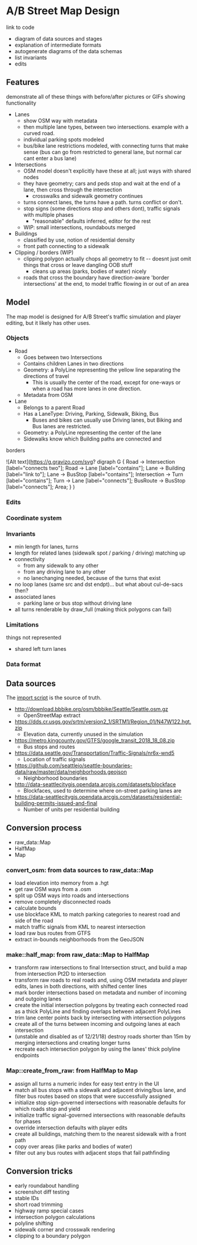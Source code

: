 # A/B Street Map Design

link to code

- diagram of data sources and stages
- explanation of intermediate formats
- autogenerate diagrams of the data schemas
- list invariants
- edits

## Features

demonstrate all of these things with before/after pictures or GIFs showing functionality

- Lanes
  - show OSM way with metadata
  - then multiple lane types, between two intersections. example with a curved road.
  - individual parking spots modeled
  - bus/bike lane restrictions modeled, with connecting turns that make sense (bus can go from restricted to general lane, but normal car cant enter a bus lane)
- Intersections
  - OSM model doesn't explicitly have these at all; just ways with shared nodes
  - they have geometry; cars and peds stop and wait at the end of a lane, then cross through the intersection
    - crosswalks and sidewalk geometry continues
  - turns connect lanes, the turns have a path. turns conflict or don't.
  - stop signs (some directions stop and others dont), traffic signals with multiple phases
    - "reasonable" defaults inferred, editor for the rest
  - WIP: small intersections, roundabouts merged
- Buildings
  - classified by use, notion of residential density
  - front path connecting to a sidewalk
- Clipping / borders (WIP)
  - clipping polygon actually chops all geometry to fit -- doesnt just omit things that cross or leave dangling OOB stuff
    - cleans up areas (parks, bodies of water) nicely
  - roads that cross the boundary have direction-aware 'border intersections' at the end, to model traffic flowing in or out of an area

## Model

The map model is designed for A/B Street's traffic simulation and player
editing, but it likely has other uses.

### Objects

- Road
  - Goes between two Intersections
  - Contains children Lanes in two directions
  - Geometry: a PolyLine representing the yellow line separating the directions
    of travel
    - This is usually the center of the road, except for one-ways or when a road
      has more lanes in one direction.
  - Metadata from OSM
- Lane
  - Belongs to a parent Road
  - Has a LaneType: Driving, Parking, Sidewalk, Biking, Bus
    - Buses and bikes can usually use Driving lanes, but Biking and Bus lanes
      are restricted.
  - Geometry: a PolyLine representing the center of the lane
  - Sidewalks know which Building paths are connected and

borders

<!--
![Alt text](https://g.gravizo.com/svg?
  digraph G {
    Road -> Intersection [label="connects two"];
    Road -> Lane [label="contains"];
    Lane -> Building [label="link to"];
    Lane -> BusStop [label="contains"];
    Intersection -> Turn [label="contains"];
    Turn -> Lane [label="connects"];
    BusRoute -> BusStop [label="connects"];
    Area;
  }
)
-->

![Alt text](https://g.gravizo.com/svg? digraph G { Road -> Intersection
[label="connects two"]; Road -> Lane [label="contains"]; Lane -> Building
[label="link to"]; Lane -> BusStop [label="contains"]; Intersection -> Turn
[label="contains"]; Turn -> Lane [label="connects"]; BusRoute -> BusStop
[label="connects"]; Area; } )

### Edits

### Coordinate system

### Invariants

- min length for lanes, turns
- length for related lanes (sidewalk spot / parking / driving) matching up
- connectivity
  - from any sidewalk to any other
  - from any driving lane to any other
  - no lanechanging needed, because of the turns that exist
- no loop lanes (same src and dst endpt)... but what about cul-de-sacs then?
- associated lanes
  - parking lane or bus stop without driving lane
- all turns renderable by draw_full (making thick polygons can fail)

### Limitations

things not represented

- shared left turn lanes

### Data format

## Data sources

The
[import script](https://github.com/dabreegster/abstreet/blob/master/import.sh)
is the source of truth.

- http://download.bbbike.org/osm/bbbike/Seattle/Seattle.osm.gz
  - OpenStreetMap extract
- https://dds.cr.usgs.gov/srtm/version2_1/SRTM1/Region_01/N47W122.hgt.zip
  - Elevation data, currently unused in the simulation
- https://metro.kingcounty.gov/GTFS/google_transit_2018_18_08.zip
  - Bus stops and routes
- https://data.seattle.gov/Transportation/Traffic-Signals/nr6x-wnd5
  - Location of traffic signals
- https://github.com/seattleio/seattle-boundaries-data/raw/master/data/neighborhoods.geojson
  - Neighborhood boundaries
- http://data-seattlecitygis.opendata.arcgis.com/datasets/blockface
  - Blockfaces, used to determine where on-street parking lanes are
- https://data-seattlecitygis.opendata.arcgis.com/datasets/residential-building-permits-issued-and-final
  - Number of units per residential building

## Conversion process

- raw_data::Map
- HalfMap
- Map

### convert_osm: from data sources to raw_data::Map

- load elevation into memory from a .hgt
- get raw OSM ways from a .osm
- split up OSM ways into roads and intersections
- remove completely disconnected roads
- calculate bounds
- use blockface KML to match parking categories to nearest road and side of the
  road
- match traffic signals from KML to nearest intersection
- load raw bus routes from GTFS
- extract in-bounds neighborhoods from the GeoJSON

### make::half_map: from raw_data::Map to HalfMap

- transform raw intersections to final Intersection struct, and build a map from
  intersection Pt2D to intersection
- transform raw roads to real roads and, using OSM metadata and player edits,
  lanes in both directions, with shifted center lines
- mark border intersections based on metadata and number of incoming and
  outgoing lanes
- create the initial intersection polygons by treating each connected road as a
  thick PolyLine and finding overlaps between adjacent PolyLines
- trim lane center points back by intersecting with intersection polygons
- create all of the turns between incoming and outgoing lanes at each
  intersection
- (unstable and disabled as of 12/21/18) destroy roads shorter than 15m by
  merging intersections and creating longer turns
- recreate each intersection polygon by using the lanes' thick polyline
  endpoints

### Map::create_from_raw: from HalfMap to Map

- assign all turns a numeric index for easy text entry in the UI
- match all bus stops with a sidewalk and adjacent driving/bus lane, and filter
  bus routes based on stops that were successfully assigned
- initialize stop sign-governed intersections with reasonable defaults for which
  roads stop and yield
- initialize traffic signal-governed intersections with reasonable defaults for
  phases
- override intersection defaults with player edits
- create all buildings, matching them to the nearest sidewalk with a front path
- copy over areas (like parks and bodies of water)
- filter out any bus routes with adjacent stops that fail pathfinding

## Conversion tricks

- early roundabout handling
- screenshot diff testing
- stable IDs
- short road trimming
- highway ramp special cases
- intersection polygon calculations
- polyline shifting
- sidewalk corner and crosswalk rendering
- clipping to a boundary polygon
